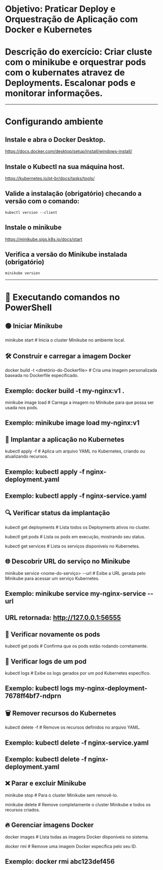 # Objetivo: Praticar Deploy e Orquestração de Aplicação com Docker e Kubernetes

# Descrição do exercício: Criar cluste com o minikube e orquestrar pods com o kubernates atravez de Deployments. Escalonar pods e monitorar informações.

---

# Configurando ambiente

## Instale e abra o Docker Desktop.

https://docs.docker.com/desktop/setup/install/windows-install/

## Instale o Kubectl na sua máquina host.

https://kubernetes.io/pt-br/docs/tasks/tools/

## Valide a instalação (obrigatório) checando a versão com o comando:

```shell
kubectl version --client
```

## Instale o minikube

https://minikube.sigs.k8s.io/docs/start

## Verifica a versão do Minikube instalada (obrigatório)

```shell
minikube version
```

---

# 🚀 Executando comandos no PowerShell

## 🟢 Iniciar Minikube

minikube start # Inicia o cluster Minikube no ambiente local.

## 🛠️ Construir e carregar a imagem Docker

docker build -t <nome-da-imagem> <diretório-do-Dockerfile> # Cria uma imagem personalizada baseada no Dockerfile especificado.

## Exemplo: docker build -t my-nginx:v1 .

minikube image load <nome-da-imagem> # Carrega a imagem no Minikube para que possa ser usada nos pods.

## Exemplo: minikube image load my-nginx:v1

## 📌 Implantar a aplicação no Kubernetes

kubectl apply -f <arquivo-YAML> # Aplica um arquivo YAML no Kubernetes, criando ou atualizando recursos.

## Exemplo: kubectl apply -f nginx-deployment.yaml

## Exemplo: kubectl apply -f nginx-service.yaml

## 🔍 Verificar status da implantação

kubectl get deployments # Lista todos os Deployments ativos no cluster.

kubectl get pods # Lista os pods em execução, mostrando seu status.

kubectl get services # Lista os serviços disponíveis no Kubernetes.

## 🌐 Descobrir URL do serviço no Minikube

minikube service <nome-do-serviço> --url # Exibe a URL gerada pelo Minikube para acessar um serviço Kubernetes.

## Exemplo: minikube service my-nginx-service --url

## URL retornada: http://127.0.0.1:56555

## 📜 Verificar novamente os pods

kubectl get pods # Confirma que os pods estão rodando corretamente.

## 📖 Verificar logs de um pod

kubectl logs <nome-do-pod> # Exibe os logs gerados por um pod Kubernetes específico.

## Exemplo: kubectl logs my-nginx-deployment-7678ff4bf7-ndprn

## 🗑️ Remover recursos do Kubernetes

kubectl delete -f <arquivo-YAML> # Remove os recursos definidos no arquivo YAML.

## Exemplo: kubectl delete -f nginx-service.yaml

## Exemplo: kubectl delete -f nginx-deployment.yaml

## ❌ Parar e excluir Minikube

minikube stop # Para o cluster Minikube sem removê-lo.

minikube delete # Remove completamente o cluster Minikube e todos os recursos criados.

## 🔥 Gerenciar imagens Docker

docker images # Lista todas as imagens Docker disponíveis no sistema.

docker rmi <id-da-imagem> # Remove uma imagem Docker específica pelo seu ID.

## Exemplo: docker rmi abc123def456
